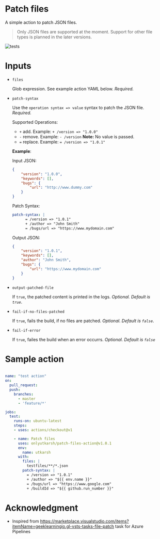 # Patch files

A simple action to patch JSON files.

> Only JSON files are supported at the moment. Support for other file types is planned in the later versions.

![tests](https://github.com/onlyutkarsh/patch-files-action/workflows/tests/badge.svg)

# Inputs

- `files`
   
   Glob expression. See example action YAML below. *Required.*

- `patch-syntax` 
    
    Use the `operation syntax => value` syntax to patch the JSON file. *Required.* 

    Supported Operations:
    - `+` add. Example:  `+ /version => "1.0.0"`
    - `-` remove. Example: `- /version` **Note:** No value is passed.
    - `=` replace. Example: `= /version => "1.0.1"`

    **Example**:
    
    Input JSON:
    ```json
    {
        "version": "1.0.0",
        "keywords": [],
        "bugs": {
            "url": "http://www.dummy.com"
        }
    }
    ```
    Patch Syntax:
    ```yaml
    patch-syntax: |
          = /version => "1.0.1"
          + /author => "John Smith"
          = /bugs/url => "https://www.mydomain.com"
    ```
    Output JSON:
    ```json
    {
        "version": "1.0.1",
        "keywords": [],
        "author": "John Smith",
        "bugs": {
            "url": "https://www.mydomain.com"
        }
    }
    ```
- `output-patched-file`

    If `true`, the patched content is printed in the logs. *Optional. Default is `true`*. 

- `fail-if-no-files-patched`

    If `true`, fails the build, if no files are patched. *Optional. Default is `false`*. 

- `fail-if-error`

    If `true`, failes the build when an error occurrs. *Optional. Default is `false`* 

# Sample action

```yaml

name: "test action"
on:
  pull_request:
  push:
    branches:
      - master
      - 'feature/*'

jobs:
  test:
    runs-on: ubuntu-latest
    steps:
    - uses: actions/checkout@v1

    - name: Patch files
      uses: onlyutkarsh/patch-files-action@v1.0.1
      env:
        name: utkarsh
      with:
        files: |
          testfiles/**/*.json
        patch-syntax: |
          = /version => "1.0.1"
          + /author => "${{ env.name }}"
          = /bugs/url => "https://www.google.com"
          + /buildId => "${{ github.run_number }}"

```

# Acknowledgment

- Inspired from https://marketplace.visualstudio.com/items?itemName=geeklearningio.gl-vsts-tasks-file-patch task for Azure Pipelines
